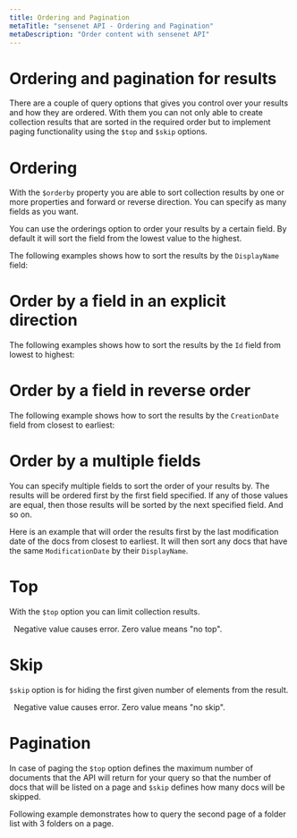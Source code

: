 ```yaml
---
title: Ordering and Pagination
metaTitle: "sensenet API - Ordering and Pagination"
metaDescription: "Order content with sensenet API"
---
```


# Ordering and pagination for results

There are a couple of query options that gives you control over your results and how they are ordered. With them you can not only able to create collection results that are sorted in the required order but to implement paging functionality using the `$top` and `$skip` options.

# Ordering

With the `$orderby` property you are able to sort collection results by one or more properties and forward or reverse direction. You can specify as many fields as you want.

You can use the orderings option to order your results by a certain field. By default it will sort the field from the lowest value to the highest.

The following examples shows how to sort the results by the `DisplayName` field:

<tab category="basic-concepts" article="ordering-paging" example="orderByOneProperty" />

# Order by a field in an explicit direction

The following examples shows how to sort the results by the `Id` field from lowest to highest:

<tab category="basic-concepts" article="ordering-paging" example="orderExplicitDirection" />

# Order by a field in reverse order

The following example shows how to sort the results by the `CreationDate` field from closest to earliest:

<tab category="basic-concepts" article="ordering-paging" example="reverseOrder" />

# Order by a multiple fields

You can specify multiple fields to sort the order of your results by. The results will be ordered first by the first field specified. If any of those values are equal, then those results will be sorted by the next specified field. And so on.

Here is an example that will order the results first by the last modification date of the docs from closest to earliest. It will then sort any docs that have the same `ModificationDate` by their `DisplayName`.

<tab category="basic-concepts" article="ordering-paging" example="orderByMultipleFields" />

# Top

With the `$top` option you can limit collection results.

<tab category="basic-concepts" article="ordering-paging" example="top" />
&nbsp;
<note>Negative value causes error. Zero value means "no top".</note>

# Skip

`$skip` option is for hiding the first given number of elements from the result.

<tab category="basic-concepts" article="ordering-paging" example="skip" />
&nbsp;
<note>Negative value causes error. Zero value means "no skip".</note>

# Pagination

In case of paging the `$top` option defines the maximum number of documents that the API will return for your query so that the number of docs that will be listed on a page and `$skip` defines how many docs will be skipped.

Following example demonstrates how to query the second page of a folder list with 3 folders on a page.

<tab category="basic-concepts" article="ordering-paging" example="paging" />
